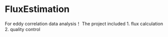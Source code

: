 FluxEstimation
==============

For eddy correlation data analysis！
The project included 1. flux calculation
                     2. quality control
